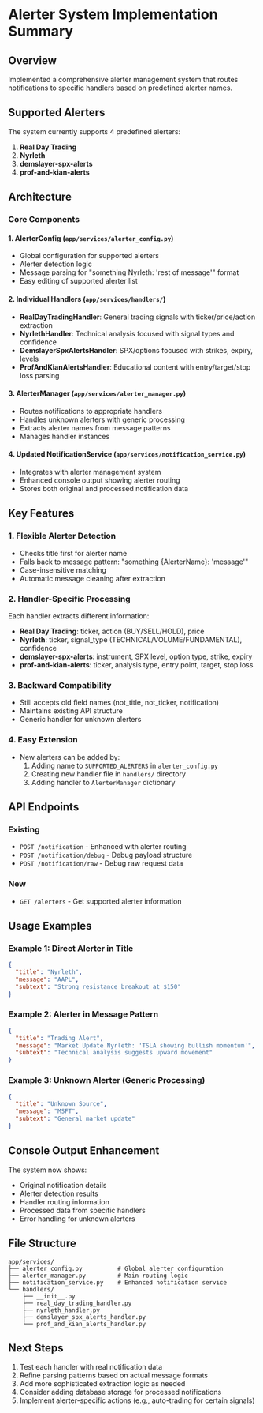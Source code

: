 # Alerter System Implementation Summary

## Overview
Implemented a comprehensive alerter management system that routes notifications to specific handlers based on predefined alerter names.

## Supported Alerters
The system currently supports 4 predefined alerters:
1. **Real Day Trading**
2. **Nyrleth** 
3. **demslayer-spx-alerts**
4. **prof-and-kian-alerts**

## Architecture

### Core Components

#### 1. AlerterConfig (`app/services/alerter_config.py`)
- Global configuration for supported alerters
- Alerter detection logic
- Message parsing for "something Nyrleth: 'rest of message'" format
- Easy editing of supported alerter list

#### 2. Individual Handlers (`app/services/handlers/`)
- **RealDayTradingHandler**: General trading signals with ticker/price/action extraction
- **NyrlethHandler**: Technical analysis focused with signal types and confidence
- **DemslayerSpxAlertsHandler**: SPX/options focused with strikes, expiry, levels
- **ProfAndKianAlertsHandler**: Educational content with entry/target/stop loss parsing

#### 3. AlerterManager (`app/services/alerter_manager.py`)
- Routes notifications to appropriate handlers
- Handles unknown alerters with generic processing
- Extracts alerter names from message patterns
- Manages handler instances

#### 4. Updated NotificationService (`app/services/notification_service.py`)
- Integrates with alerter management system
- Enhanced console output showing alerter routing
- Stores both original and processed notification data

## Key Features

### 1. Flexible Alerter Detection
- Checks title first for alerter name
- Falls back to message pattern: "something {AlerterName}: 'message'"
- Case-insensitive matching
- Automatic message cleaning after extraction

### 2. Handler-Specific Processing
Each handler extracts different information:
- **Real Day Trading**: ticker, action (BUY/SELL/HOLD), price
- **Nyrleth**: ticker, signal_type (TECHNICAL/VOLUME/FUNDAMENTAL), confidence
- **demslayer-spx-alerts**: instrument, SPX level, option type, strike, expiry
- **prof-and-kian-alerts**: ticker, analysis type, entry point, target, stop loss

### 3. Backward Compatibility
- Still accepts old field names (not_title, not_ticker, notification)
- Maintains existing API structure
- Generic handler for unknown alerters

### 4. Easy Extension
- New alerters can be added by:
  1. Adding name to `SUPPORTED_ALERTERS` in `alerter_config.py`
  2. Creating new handler file in `handlers/` directory
  3. Adding handler to `AlerterManager` dictionary

## API Endpoints

### Existing
- `POST /notification` - Enhanced with alerter routing
- `POST /notification/debug` - Debug payload structure
- `POST /notification/raw` - Debug raw request data

### New
- `GET /alerters` - Get supported alerter information

## Usage Examples

### Example 1: Direct Alerter in Title
```json
{
  "title": "Nyrleth",
  "message": "AAPL",
  "subtext": "Strong resistance breakout at $150"
}
```

### Example 2: Alerter in Message Pattern
```json
{
  "title": "Trading Alert",
  "message": "Market Update Nyrleth: 'TSLA showing bullish momentum'",
  "subtext": "Technical analysis suggests upward movement"
}
```

### Example 3: Unknown Alerter (Generic Processing)
```json
{
  "title": "Unknown Source",
  "message": "MSFT",
  "subtext": "General market update"
}
```

## Console Output Enhancement
The system now shows:
- Original notification details
- Alerter detection results
- Handler routing information
- Processed data from specific handlers
- Error handling for unknown alerters

## File Structure
```
app/services/
├── alerter_config.py          # Global alerter configuration
├── alerter_manager.py         # Main routing logic
├── notification_service.py    # Enhanced notification service
└── handlers/
    ├── __init__.py
    ├── real_day_trading_handler.py
    ├── nyrleth_handler.py
    ├── demslayer_spx_alerts_handler.py
    └── prof_and_kian_alerts_handler.py
```

## Next Steps
1. Test each handler with real notification data
2. Refine parsing patterns based on actual message formats
3. Add more sophisticated extraction logic as needed
4. Consider adding database storage for processed notifications
5. Implement alerter-specific actions (e.g., auto-trading for certain signals)
